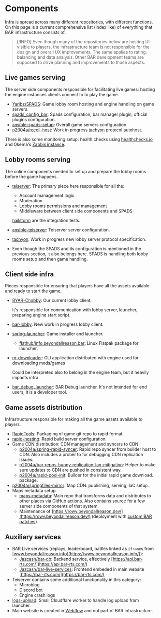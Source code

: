 # Components

Infra is spread across many different repositories, with different functions. On
this page is a current comprehensive list (index like) of everything that BAR
infrastructure consists of.

> [!INFO]
> Even though many of the repositories below are hosting UI visible to players,
> the infrastructure team is not responsible for the design and overall UX
> improvements. The same applies to rating, balancing and data analysis. Other
> BAR development teams are supposed to drive planning and improvements to those
> aspects.

## Live games serving

The server side components responsible for facilitating live games: hosting the
engine instances clients connect to to play the game.

- [Yaribz/SPADS]: Game lobby room hosting and engine handling on game servers.
- [spads_config_bar]: Spads configuration, bar manager plugin, official plugins
  configuration.
- [ansible-spads-setup]: Overall game servers configuration.
- [p2004a/recoil-host]: Work in progress [tachyon] protocol autohost.

There is also some monitoring setup: health checks using
[healthchecks.io](https://healthchecks.io/) and Okema's
[Zabbix instance](https://zabbix.bar.gaming.rodeo/).

## Lobby rooms serving

The online components needed to set up and prepare the lobby rooms before the
game happens.

- [teiserver]: The primary piece here responsible for all the:

    - Account management logic
    - Moderation
    - Lobby rooms permissions and management
    - Middleware between client side components and SPADS

    [hailstorm] are the integration tests.

- [ansible-teiserver]: Teiserver server configuration.
- [tachyon]: Work in progress new lobby server protocol specification.
- Even though the SPADS and its configuration is mentioned in the previous
  section, it also belongs here. SPADS is handling both lobby rooms setup and
  then game handling.

## Client side infra

Pieces responsible for ensuring that players have all the assets available and
ready to start the game.

- [BYAR-Chobby]: Our current lobby client.

    It's responsible for communication with lobby server, launcher, preparing
    engine start script.

- [bar-lobby]: New work in progress lobby client.
- [spring-launcher]: Game installer and launcher.
    - [flathub/info.beyondallreason.bar]: Linux Flatpak package for launcher.
- [pr-downloader]: CLI application distributed with engine used for downloading
  mods/games

    Could be interpreted also to belong in the engine team, but it heavily
    impacts infra.

- [bar_debug_launcher]: BAR Debug launcher. It's not intended for end users,
  it is a developer tool.

## Game assets distribution

Infrastructure responsible for making all the game assets available to players.

- [RapidTools]: Packaging of game git repo to rapid format.
- [rapid-hosting]: Rapid build server configuration.
- Game CDN distribution: CDN management and syncers to CDN.
    - [p2004a/spring-rapid-syncer]: Rapid repo syncer from builder host to CDN.
      Also includes a prober to for debugging CDN replication issues.
    - [p2004a/bar-repos-bunny-replication-lag-mitigation]: Helper to make sure
      updates to CDN are pushed in consistent way.
    - [p2004a/rapid-pool-init]: Builder for the initial rapid game download.
      package.
- [p2004a/springfiles-mirror]: Map CDN: publishing, serving, IaC setup.
- Maps metadata setup
    - [maps-metadata]: Main repo that transforms data and distributes to other
      places via GitHub actions. Also contains source for a few server side
      components of that system.
    - Maintenance of [https://rowy.beyondallreason.dev/](https://rowy.beyondallreason.dev/) (deployment with [custom BAR patches](https://github.com/p2004a/rowy/tree/bar-fork)).

## Auxiliary services

- BAR Live services (replays, leaderboard, battles linked as `iframe`s from [www.beyondallreason.info](https://www.beyondallreason.info/)):
    - [Jazcash/bar-db]: Backend service, effectively [https://api.bar-rts.com/](https://api.bar-rts.com/)
    - [Jazcash/bar-live-services]: Frontend embeded in main website [https://bar-rts.com/](https://bar-rts.com/)
- Teiserver contains some additional functionality in this category:
    - Microblog
    - Discord bot
    - Engine crash logs
- [logs-upload]: Small Cloudflare worker to handle log upload from launcher.
- Main website is created in [Webflow](https://webflow.com/) and not part of BAR
  infrastructure.


[Yaribz/SPADS]: https://github.com/Yaribz/SPADS
[spads_config_bar]: https://github.com/beyond-all-reason/spads_config_bar
[ansible-spads-setup]: https://github.com/beyond-all-reason/ansible-spads-setup
[p2004a/recoil-host]: https://github.com/p2004a/recoil-host
[Teiserver]: https://github.com/beyond-all-reason/teiserver
[hailstorm]: https://github.com/beyond-all-reason/hailstorm
[ansible-teiserver]: https://github.com/beyond-all-reason/ansible-teiserver
[tachyon]: https://github.com/beyond-all-reason/tachyon
[BYAR-Chobby]: https://github.com/beyond-all-reason/BYAR-Chobby
[bar-lobby]: https://github.com/beyond-all-reason/bar-lobby
[spring-launcher]: https://github.com/beyond-all-reason/spring-launcher
[pr-downloader]: https://github.com/beyond-all-reason/pr-downloader
[flathub/info.beyondallreason.bar]: https://github.com/flathub/info.beyondallreason.bar
[bar_debug_launcher]: https://github.com/beyond-all-reason/bar_debug_launcher
[RapidTools]: https://github.com/beyond-all-reason/RapidTools
[rapid-hosting]: https://github.com/beyond-all-reason/rapid-hosting
[p2004a/spring-rapid-syncer]: https://github.com/p2004a/spring-rapid-syncer
[p2004a/bar-repos-bunny-replication-lag-mitigation]: https://github.com/p2004a/bar-repos-bunny-replication-lag-mitigation
[p2004a/rapid-pool-init]: https://github.com/p2004a/rapid-pool-init
[p2004a/springfiles-mirror]: https://github.com/p2004a/springfiles-mirror
[maps-metadata]: https://github.com/beyond-all-reason/maps-metadata
[Jazcash/bar-db]: https://github.com/Jazcash/bar-db
[Jazcash/bar-live-services]: https://github.com/Jazcash/bar-live-services
[logs-upload]: https://github.com/beyond-all-reason/logs-upload
